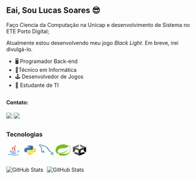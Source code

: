 ## Eai, Sou Lucas Soares 😎

Faço Ciencia da Computação na Unicap e desenvolvimento de Sistema no ETE Porto Digital;

Atualmente estou desenvolvendo meu jogo *Black Light*. Em breve, irei divulgá-lo.

- 🖥️ Programador Back-end
- 🔧Técnico em Informática
- 🕹️ Desenvolvedor de Jogos
- 📖 Estudante de TI


## 
#### Contato: 
<div> 
   <a href="https://www.linkedin.com/in/lucassoares32" target="_blank"><img src="https://img.shields.io/badge/-LinkedIn-%230077B5?style=for-the-badge&logo=linkedin&logoColor=white" target="_blank"></a> 
  <a href = "lucassoareslll32@gmail.com"><img src="https://img.shields.io/badge/-Gmail-%23333?style=for-the-badge&logo=gmail&logoColor=white" target="_blank"></a>
</div>

##
### Tecnologias

<div> 
   <img align="center" alt="Java" height="30" width="40" src="https://raw.githubusercontent.com/devicons/devicon/master/icons/java/java-original.svg">
   <img align="center" alt="Python" height="30" width="40" src="https://raw.githubusercontent.com/devicons/devicon/master/icons/python/python-original.svg">
   <img align="center" alt="MySQL" height="30" width="40" src="https://raw.githubusercontent.com/devicons/devicon/master/icons/mysql/mysql-original.svg">
   <img align="center" alt="Spring Boot" height="30" width="40" src="https://raw.githubusercontent.com/devicons/devicon/master/icons/spring/spring-original.svg">
   <img align="center" alt="Unity" height="30" width="40" src="https://raw.githubusercontent.com/devicons/devicon/master/icons/unity/unity-original.svg">
</div>

 
##

<p>
 <img 
    align="left" 
    alt="GitHub Stats" 
    height="150" 
    style="padding-right: 10px;" 
    src="https://github-readme-stats.vercel.app/api?username=Soares431&show_icons=true&theme=tokyonight&include_all_commits=true&locale=pt-br" 
  />
   
<img 
  align="left" 
  alt="GitHub Stats" 
  height="150"
  src="https://github-readme-stats.vercel.app/api/top-langs/?username=Soares431&theme=tokyonight&layout=compact&custom_title=Linguagens&langs_count=12&hide=css,javascript,html,php" 
/>

</p>
